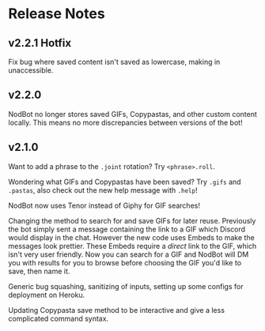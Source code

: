 # Release Notes

## v2.2.1 Hotfix
Fix bug where saved content isn't saved as lowercase, making in unaccessible.

## v2.2.0
NodBot no longer stores saved GIFs, Copypastas, and other custom content locally. This means no more discrepancies between versions of the bot!

## v2.1.0
Want to add a phrase to the `.joint` rotation? Try `<phrase>.roll`.

Wondering what GIFs and Copypastas have been saved? Try `.gifs` and `.pastas`, also check out the new help message with `.help`!

NodBot now uses Tenor instead of Giphy for GIF searches!

Changing the method to search for and save GIFs for later reuse. Previously the bot simply sent a message containing the link to a GIF which Discord would display in the chat. However the new code uses Embeds to make the messages look prettier. These Embeds require a *direct* link to the GIF, which isn't very user friendly. Now you can search for a GIF and NodBot will DM you with results for you to browse before choosing the GIF you'd like to save, then name it.

Generic bug squashing, sanitizing of inputs, setting up some configs for deployment on Heroku.

Updating Copypasta save method to be interactive and give a less complicated command syntax.